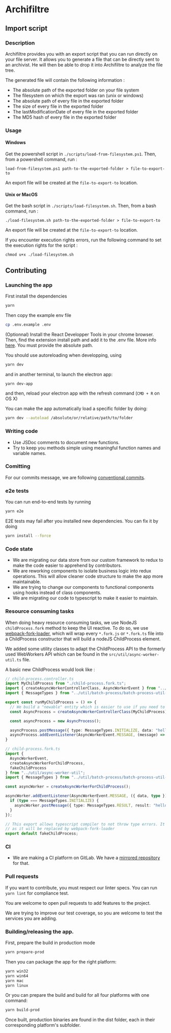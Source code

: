 # Archifiltre

## Import script

### Description

Archifiltre provides you with an export script that you can run directly on your file server. It allows you to generate
a file that can be directly sent to an archivist. He will then be able to drop it into Archifiltre to analyze the file
tree.

The generated file will contain the following information :
- The absolute path of the exported folder on your file system
- The filesystem on which the export was ran (unix or windows)
- The absolute path of every file in the exported folder
- The size of every file in the exported folder
- The lastModificationDate of every file in the exported folder
- The MD5 hash of every file in the exported folder

### Usage

#### Windows

Get the powershell script in `./scripts/load-from-filesystem.ps1`. Then, from a powershell command, run : 
```
load-from-filesystem.ps1 path-to-the-exported-folder > file-to-export-to
```

An export file will be created at the `file-to-export-to` location.

#### Unix or MacOS

Get the bash script in `./scripts/load-filesystem.sh`. Then, from a bash command, run :
```
./load-filesystem.sh path-to-the-exported-folder > file-to-export-to
```

An export file will be created at the `file-to-export-to` location.

If you encounter execution rights errors, run the following command to set the execution rights for the script :
```
chmod u+x ./load-filesystem.sh
```

## Contributing

### Launching the app

First install the dependencies

```bash
yarn
```

Then copy the example env file

```bash
cp .env.example .env
```

(Optionnal) Install the React Developper Tools in your chrome browser. Then, find the extension install path and add it to the .env file. More info [here](https://electronjs.org/docs/tutorial/devtools-extension). You must provide the absolute path.


You should use autoreloading when developping, using

```bash
yarn dev
```

and in another terminal, to launch the electron app:

```bash
yarn dev-app
```

and then, reload your electron app with the refresh command (`CMD + R` on OS X)

You can make the app automatically load a specific folder by doing:

```bash
yarn dev --autoload /absolute/or/relative/path/to/folder
```


### Writing code

- Use JSDoc comments to document new functions.
- Try to keep you methods simple using meaningful function names and variable names. 

### Comitting

For our commits message, we are following [conventional commits](https://www.conventionalcommits.org).

### e2e tests

You can run end-to-end tests by running

```bash
yarn e2e
```

E2E tests may fail after you installed new dependencies. You can fix it by doing

```bash
yarn install --force
```

### Code state

- We are migrating our data store from our custom framework to redux to make the code easier to apprehend by contributors.
- We are reworking components to isolate business logic into redux operations. This will allow cleaner code structure to make the app more maintainable.
- We are trying to change our components to functional components using hooks instead of class components.
- We are migrating our code to typescript to make it easier to maintain.

### Resource consuming tasks

When doing heavy resource consuming tasks, we use NodeJS `childProcess.fork` method to keep the UI reactive. To do so,
we use [webpack-fork-loader](https://www.npmjs.com/package/webpack-fork-loader), which will wrap every `*.fork.js` or
`*.fork.ts` file into a ChildProcess constructor that will build a nodeJS ChildProcess element.

We added some utility classes to adapt the ChildProcess API to the formerly used WebWorkers API which can be found in
the `src/util/async-worker-util.ts` file.

A basic new ChildProcess would look like :

```typescript
// child-process.controller.ts
import MyChildProcess from "./child-process.fork.ts";
import { createAsyncWorkerControllerClass, AsyncWorkerEvent } from "../util/async-worker-util";
import { MessageTypes } from "../util/batch-process/batch-process-util-types";

export const runMyChildProcess = () => {
  // We build a "newable" entity which is easier to use if you need to spawn mutliple process
  const AsyncProcess = createAsyncWorkerControllerClass(MyChildProcess);

  const asyncProcess = new AsyncProcess();

  asyncProcess.postMessage({ type: MessageTypes.INITIALIZE, data: "hello" });
  asyncProcess.addEventListener(AsyncWorkerEvent.MESSAGE, (message) => { console.log("messageReceived", message) });
}
```
```typescript
// child-process.fork.ts
import {
  AsyncWorkerEvent,
  createAsyncWorkerForChildProcess,
  fakeChildProcess
} from "../util/async-worker-util";
import { MessageTypes } from "../util/batch-process/batch-process-util-types";

const asyncWorker = createAsyncWorkerForChildProcess();

asyncWorker.addEventListener(AsyncWorkerEvent.MESSAGE, ({ data, type }) => {
  if (type === MessageTypes.INITIALIZE) {
    asyncWorker.postMessage({ type: MessageTypes.RESULT, result: "hello" });
  }
});

// This export allows typescript compiler to not throw type errors. It will not really be used
// as it will be replaced by webpack-fork-loader
export default fakeChildProcess;
```

### CI

- We are making a CI platform on GitLab. We have a [mirrored repository](https://gitlab.factory.social.gouv.fr/SocialGouv/archifiltre) for that.

### Pull requests

If you want to contribute, you must respect our linter specs. You can run `yarn lint` for compliance test.

You are welcome to open pull requests to add features to the project.

We are trying to improve our test coverage, so you are welcome to test the services you are adding.

### Building/releasing the app.

First, prepare the build in production mode

```bash
yarn prepare-prod
```

Then you can package the app for the right platform:

```bash
yarn win32
yarn win64
yarn mac
yarn linux
```

Or you can prepare the build and build for all four platforms with one command:

```bash
yarn build-prod
```

Once built, production binaries are found in the dist folder, each in their corresponding platform's subfolder.
